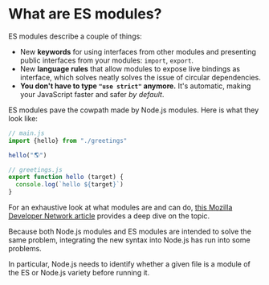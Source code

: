 # What are ES modules?

ES modules describe a couple of things:

* New **keywords** for using interfaces from other modules and presenting
  public interfaces from your modules: `import`, `export`.
* New **language rules** that allow modules to expose live bindings as
  interface, which solves neatly solves the issue of circular dependencies.
* **You don't have to type `"use strict"` anymore.** It's automatic, making
  your JavaScript faster and safer *by default*.

ES modules pave the cowpath made by Node.js modules. Here is what they look
like:

```javascript
// main.js
import {hello} from "./greetings"

hello("🌎")

// greetings.js
export function hello (target) {
  console.log(`hello ${target}`)
}
```

For an exhaustive look at what modules are and can do, [this Mozilla Developer
Network
article](https://developer.mozilla.org/en-US/docs/Web/JavaScript/Reference/Statements/import)
provides a deep dive on the topic.

Because both Node.js modules and ES modules are intended to solve the same
problem, integrating the new syntax into Node.js has run into some problems.

In particular, Node.js needs to identify whether a given file is a module of
the ES or Node.js variety before running it.
